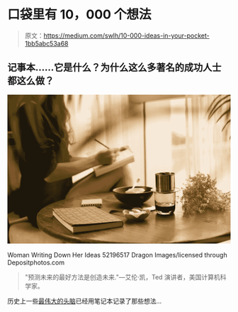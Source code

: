 # 口袋里有 10，000 个想法

> 原文：<https://medium.com/swlh/10-000-ideas-in-your-pocket-1bb5abc53a68>

## 记事本……它是什么？为什么这么多著名的成功人士都这么做？

![](img/3cc8957852e525bc87d556a2b36cbe78.png)

Woman Writing Down Her Ideas 52196517 Dragon Images/licensed through Depositphotos.com

> "预测未来的最好方法是创造未来."—艾伦·凯，Ted 演讲者，美国计算机科学家。

历史上一些[最伟大的头脑](https://www.artofmanliness.com/articles/the-pocket-notebooks-of-20-famous-men/)已经用笔记本记录了那些想法…